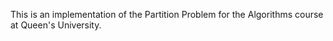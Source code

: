 This is an implementation of the Partition Problem for the Algorithms course at Queen's University. 
